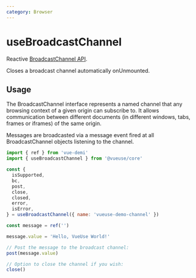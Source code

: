 ```yaml
---
category: Browser
---
```


# useBroadcastChannel

Reactive [BroadcastChannel API](https://developer.mozilla.org/en-US/docs/Web/API/BroadcastChannel). 

Closes a broadcast channel automatically onUnmounted.

## Usage

The BroadcastChannel interface represents a named channel that any browsing 
context of a given origin can subscribe to. It allows communication between 
different documents (in different windows, tabs, frames or iframes) of the 
same origin. 

Messages are broadcasted via a message event fired at all BroadcastChannel 
objects listening to the channel.

```js
import { ref } from 'vue-demi'
import { useBroadcastChannel } from '@vueuse/core'

const {
  isSupported,
  bc,
  post,
  close,
  closed,
  error,
  isError,
} = useBroadcastChannel({ name: 'vueuse-demo-channel' })

const message = ref('')

message.value = 'Hello, VueUse World!'

// Post the message to the broadcast channel:
post(message.value)

// Option to close the channel if you wish:
close()
```
